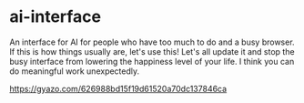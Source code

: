 # ai-interface
An interface for AI for people who have too much to do and a busy browser. If this is how things usually are, let's use this! Let's all update it and stop the busy interface from lowering the happiness level of your life.
I think you can do meaningful work unexpectedly.

https://gyazo.com/626988bd15f19d61520a70dc137846ca

